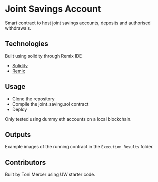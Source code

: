 # Joint Savings Account 

Smart contract to host joint savings accounts, deposits and authorised withdrawals. 

## Technologies

Built using solidity through Remix IDE

* [Solidity](https://docs.soliditylang.org/en/v0.8.17/)
* [Remix](https://remix.ethereum.org/)

## Usage

* Clone the repository
* Compile the joint_saving.sol contract
* Deploy 

Only tested using dummy eth accounts on a local blockchain.

## Outputs

Example images of the running contract in the ```Execution_Results``` folder.

## Contributors

Built by Toni Mercer using UW starter code.